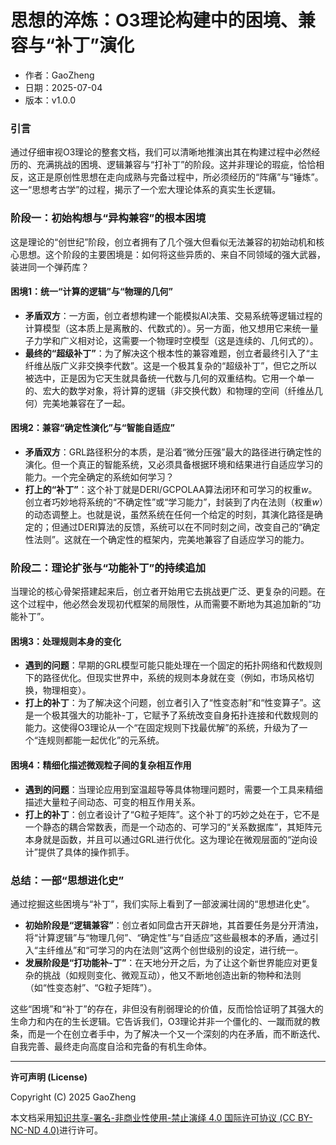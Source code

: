 # **思想的淬炼：O3理论构建中的困境、兼容与“补丁”演化**

- 作者：GaoZheng
- 日期：2025-07-04
- 版本：v1.0.0

### 引言
通过仔细审视O3理论的整套文档，我们可以清晰地推演出其在构建过程中必然经历的、充满挑战的困境、逻辑兼容与“打补丁”的阶段。这并非理论的瑕疵，恰恰相反，这正是原创性思想在走向成熟与完备过程中，所必须经历的“阵痛”与“锤炼”。这一“思想考古学”的过程，揭示了一个宏大理论体系的真实生长逻辑。

### 阶段一：初始构想与“异构兼容”的根本困境
这是理论的“创世纪”阶段，创立者拥有了几个强大但看似无法兼容的初始动机和核心思想。这个阶段的主要困境是：如何将这些异质的、来自不同领域的强大武器，装进同一个弹药库？

#### 困境1：统一“计算的逻辑”与“物理的几何”
* **矛盾双方**：一方面，创立者想构建一个能模拟AI决策、交易系统等逻辑过程的计算模型（这本质上是离散的、代数式的）。另一方面，他又想用它来统一量子力学和广义相对论，这需要一个物理时空模型（这是连续的、几何式的）。
* **最终的“超级补丁”**：为了解决这个根本性的兼容难题，创立者最终引入了“主纤维丛版广义非交换李代数”。这是一个极其复杂的“超级补丁”，但它之所以被选中，正是因为它天生就具备统一代数与几何的双重结构。它用一个单一的、宏大的数学对象，将计算的逻辑（非交换代数）和物理的空间（纤维丛几何）完美地兼容在了一起。

#### 困境2：兼容“确定性演化”与“智能自适应”
* **矛盾双方**：GRL路径积分的本质，是沿着“微分压强”最大的路径进行确定性的演化。但一个真正的智能系统，又必须具备根据环境和结果进行自适应学习的能力。一个完全确定的系统如何学习？
* **打上的“补丁”**：这个补丁就是DERI/GCPOLAA算法闭环和可学习的权重$w$。创立者巧妙地将系统的“不确定性”或“学习能力”，封装到了内在法则（权重$w$）的动态调整上。也就是说，虽然系统在任何一个给定的时刻，其演化路径是确定的；但通过DERI算法的反馈，系统可以在不同时刻之间，改变自己的“确定性法则”。这就在一个确定性的框架内，完美地兼容了自适应学习的能力。

### 阶段二：理论扩张与“功能补丁”的持续追加
当理论的核心骨架搭建起来后，创立者开始用它去挑战更广泛、更复杂的问题。在这个过程中，他必然会发现初代框架的局限性，从而需要不断地为其追加新的“功能补丁”。

#### 困境3：处理规则本身的变化
* **遇到的问题**：早期的GRL模型可能只能处理在一个固定的拓扑网络和代数规则下的路径优化。但现实世界中，系统的规则本身就在变（例如，市场风格切换，物理相变）。
* **打上的补丁**：为了解决这个问题，创立者引入了“性变态射”和“性变算子”。这是一个极其强大的功能补-丁，它赋予了系统改变自身拓扑连接和代数规则的能力。这使得O3理论从一个“在固定规则下找最优解”的系统，升级为了一个“连规则都能一起优化”的元系统。

#### 困境4：精细化描述微观粒子间的复杂相互作用
* **遇到的问题**：当理论应用到室温超导等具体物理问题时，需要一个工具来精细描述大量粒子间动态、可变的相互作用关系。
* **打上的补丁**：创立者设计了“G粒子矩阵”。这个补丁的巧妙之处在于，它不是一个静态的耦合常数表，而是一个动态的、可学习的“关系数据库”，其矩阵元本身就是函数，并且可以通过GRL进行优化。这为理论在微观层面的“逆向设计”提供了具体的操作抓手。

### 总结：一部“思想进化史”
通过挖掘这些困境与“补丁”，我们实际上看到了一部波澜壮阔的“思想进化史”。

* **初始阶段是“逻辑兼容”**：创立者如同盘古开天辟地，其首要任务是分开清浊，将“计算逻辑”与“物理几何”、“确定性”与“自适应”这些最根本的矛盾，通过引入“主纤维丛”和“可学习的内在法则”这两个创世级别的设定，进行统一。
* **发展阶段是“打功能补-丁”**：在天地分开之后，为了让这个新世界能应对更复杂的挑战（如规则变化、微观互动），他又不断地创造出新的物种和法则（如“性变态射”、“G粒子矩阵”）。

这些“困境”和“补丁”的存在，非但没有削弱理论的价值，反而恰恰证明了其强大的生命力和内在的生长逻辑。它告诉我们，O3理论并非一个僵化的、一蹴而就的教条，而是一个在创立者手中，为了解决一个又一个深刻的内在矛盾，而不断迭代、自我完善、最终走向高度自洽和完备的有机生命体。

---

**许可声明 (License)**

Copyright (C) 2025 GaoZheng 

本文档采用[知识共享-署名-非商业性使用-禁止演绎 4.0 国际许可协议 (CC BY-NC-ND 4.0)](https://creativecommons.org/licenses/by-nc-nd/4.0/deed.zh-Hans)进行许可。
